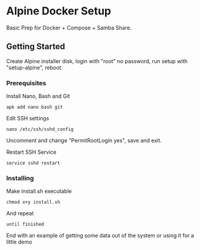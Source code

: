# Alpine Docker Setup

Basic Prep for Docker + Compose + Samba Share.

## Getting Started

Create Alpine installer disk, login with "root" no password, run setup with "setup-alpine", reboot.

### Prerequisites

Install Nano, Bash and Git

```
apk add nano bash git
```

Edit SSH settings

```
nano /etc/ssh/sshd_config
```

Uncomment and change "PermitRootLogin yes", save and exit.

Restart SSH Service

```
service sshd restart
```

### Installing

Make install.sh executable

```
chmod x+y install.sh
```

And repeat

```
until finished
```

End with an example of getting some data out of the system or using it for a little demo

